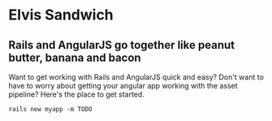 # Elvis Sandwich #
## Rails and AngularJS go together like peanut butter, banana and bacon ##

Want to get working with Rails and AngularJS quick and easy? Don't want to have to worry
 about getting your angular app working with the asset pipeline? Here's the place to get started.


```
rails new myapp -m TODO
```